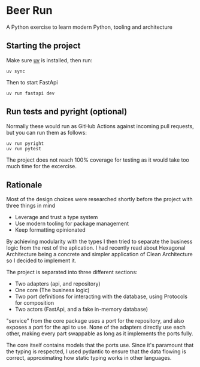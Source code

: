 # Beer Run
A Python exercise to learn modern Python, tooling and architecture

## Starting the project
Make sure [uv](https://docs.astral.sh/uv/) is installed, then run:
```
uv sync
```
Then to start FastApi
```
uv run fastapi dev
```
## Run tests and pyright (optional)
Normally these would run as GitHub Actions against incoming pull requests, but you can run them as follows:
```
uv run pyright
uv run pytest
```

The project does not reach 100% coverage for testing as it would take too much time for the excercise.

## Rationale
Most of the design choices were researched shortly before the project with three things in mind
* Leverage and trust a type system
* Use modern tooling for package management
* Keep formatting opinionated

By achieving modularity with the types I then tried to separate the business logic from the rest of the aplication. I had recently read about Hexagonal Architecture being a concrete and simpler application of Clean Architecture so I decided to implement it.

The project is separated into three different sections:
* Two adapters (api, and repository)
* One core (The business logic)
* Two port definitions for interacting with the database, using Protocols for composition
* Two actors (FastApi, and a fake in-memory database)

"service" from the core package uses a port for the repository, and also exposes a port for the api to use. None of the adapters directly use each other, making every part swappable as long as it implements the ports fully.

The core itself contains models that the ports use. Since it's paramount that the typing is respected, I used pydantic to ensure that the data flowing is correct, approximating how static typing works in other languages.
